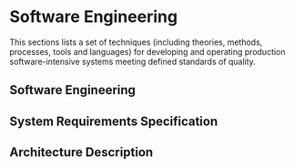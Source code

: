 # Software Engineering

This sections lists a set of techniques (including theories, methods, processes, tools and languages) for developing and operating production software-intensive systems meeting defined standards of quality.

## Software Engineering

## System Requirements Specification

## Architecture Description

